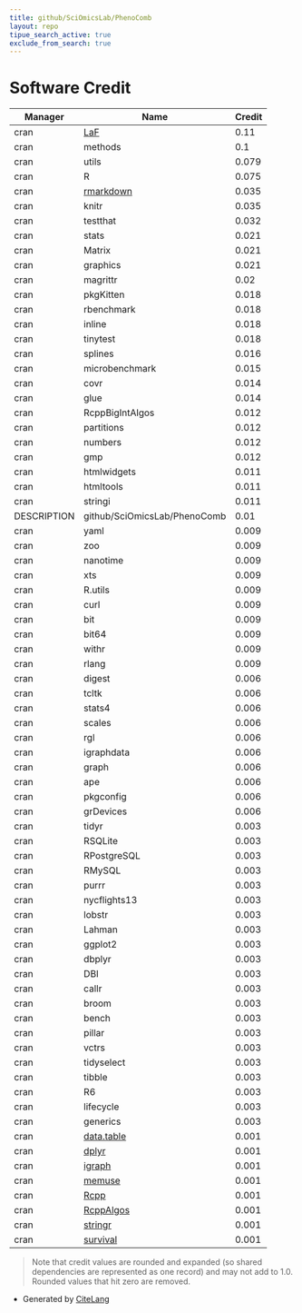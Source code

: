 ```yaml
---
title: github/SciOmicsLab/PhenoComb
layout: repo
tipue_search_active: true
exclude_from_search: true
---
```

# Software Credit

|Manager|Name|Credit|
|-------|----|------|
|cran|[LaF](https://github.com/djvanderlaan/LaF)|0.11|
|cran|methods|0.1|
|cran|utils|0.079|
|cran|R|0.075|
|cran|[rmarkdown](https://github.com/rstudio/rmarkdown)|0.035|
|cran|knitr|0.035|
|cran|testthat|0.032|
|cran|stats|0.021|
|cran|Matrix|0.021|
|cran|graphics|0.021|
|cran|magrittr|0.02|
|cran|pkgKitten|0.018|
|cran|rbenchmark|0.018|
|cran|inline|0.018|
|cran|tinytest|0.018|
|cran|splines|0.016|
|cran|microbenchmark|0.015|
|cran|covr|0.014|
|cran|glue|0.014|
|cran|RcppBigIntAlgos|0.012|
|cran|partitions|0.012|
|cran|numbers|0.012|
|cran|gmp|0.012|
|cran|htmlwidgets|0.011|
|cran|htmltools|0.011|
|cran|stringi|0.011|
|DESCRIPTION|github/SciOmicsLab/PhenoComb|0.01|
|cran|yaml|0.009|
|cran|zoo|0.009|
|cran|nanotime|0.009|
|cran|xts|0.009|
|cran|R.utils|0.009|
|cran|curl|0.009|
|cran|bit|0.009|
|cran|bit64|0.009|
|cran|withr|0.009|
|cran|rlang|0.009|
|cran|digest|0.006|
|cran|tcltk|0.006|
|cran|stats4|0.006|
|cran|scales|0.006|
|cran|rgl|0.006|
|cran|igraphdata|0.006|
|cran|graph|0.006|
|cran|ape|0.006|
|cran|pkgconfig|0.006|
|cran|grDevices|0.006|
|cran|tidyr|0.003|
|cran|RSQLite|0.003|
|cran|RPostgreSQL|0.003|
|cran|RMySQL|0.003|
|cran|purrr|0.003|
|cran|nycflights13|0.003|
|cran|lobstr|0.003|
|cran|Lahman|0.003|
|cran|ggplot2|0.003|
|cran|dbplyr|0.003|
|cran|DBI|0.003|
|cran|callr|0.003|
|cran|broom|0.003|
|cran|bench|0.003|
|cran|pillar|0.003|
|cran|vctrs|0.003|
|cran|tidyselect|0.003|
|cran|tibble|0.003|
|cran|R6|0.003|
|cran|lifecycle|0.003|
|cran|generics|0.003|
|cran|[data.table](https://r-datatable.com)|0.001|
|cran|[dplyr](https://dplyr.tidyverse.org)|0.001|
|cran|[igraph](https://igraph.org)|0.001|
|cran|[memuse](https://github.com/shinra-dev/memuse)|0.001|
|cran|[Rcpp](https://www.rcpp.org)|0.001|
|cran|[RcppAlgos](https://github.com/jwood000/RcppAlgos)|0.001|
|cran|[stringr](http://stringr.tidyverse.org)|0.001|
|cran|[survival](https://github.com/therneau/survival)|0.001|


> Note that credit values are rounded and expanded (so shared dependencies are represented as one record) and may not add to 1.0. Rounded values that hit zero are removed.


- Generated by [CiteLang](https://github.com/vsoch/citelang)

